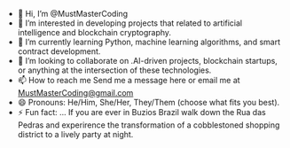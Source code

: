 - 👋 Hi, I’m @MustMasterCoding
- 👀 I’m interested in developing projects that related to artificial intelligence and blockchain cryptography. 
- 🌱 I’m currently learning Python, machine learning algorithms, and smart contract development.
- 💞️ I’m looking to collaborate on .AI-driven projects, blockchain startups, or anything at the intersection of these technologies.
- 📫 How to reach me Send me a message here or email me at MustMasterCoding@gmail.com
- 😄 Pronouns: He/Him, She/Her, They/Them (choose what fits you best).
- ⚡ Fun fact: ... If you are ever in Buzios Brazil walk down the Rua das Pedras and experirence the transformation of a cobblestoned shopping district 
to a lively party at night.
<!---
MustMasterCoding/MustMasterCoding is a ✨ special ✨ repository because its `README.md` (this file) appears on your GitHub profile.
You can click the Preview link to take a look at your changes.
--->
